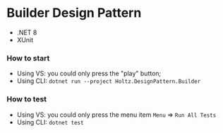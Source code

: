 # Builder Design Pattern

- .NET 8
- XUnit

### How to start

- Using VS: you could only press the "play" button;
- Using CLI: `dotnet run --project Holtz.DesignPattern.Builder`

### How to test

- Using VS: you could only press the menu item `Menu` => `Run All Tests`
- Using CLI: `dotnet test`
